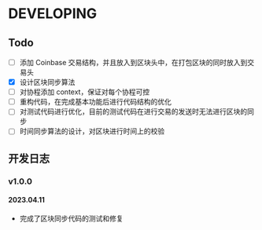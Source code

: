 # DEVELOPING

## Todo

- [ ] 添加 Coinbase 交易结构，并且放入到区块头中，在打包区块的同时放入到交易头
- [x] 设计区块同步算法
- [ ] 对协程添加 context，保证对每个协程可控
- [ ] 重构代码，在完成基本功能后进行代码结构的优化
- [ ] 对测试代码进行优化，目前的测试代码在进行交易的发送时无法进行区块的同步
- [ ] 时间同步算法的设计，对区块进行时间上的校验

## 开发日志

### v1.0.0

#### 2023.04.11 

* 完成了区块同步代码的测试和修复